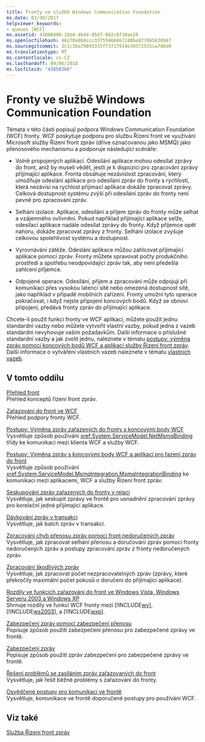 ```yaml
---
title: Fronty ve službě Windows Communication Foundation
ms.date: 03/30/2017
helpviewer_keywords:
- queues [WCF]
ms.assetid: 43008409-1bb4-4bd4-85d7-862c8f10ae20
ms.openlocfilehash: 46d70a0b0ccc33755666867240be8778b5638947
ms.sourcegitcommit: 3c1c3ba79895335ff3737934e39372555ca7d6d0
ms.translationtype: MT
ms.contentlocale: cs-CZ
ms.lasthandoff: 09/06/2018
ms.locfileid: "43858366"
---
```

# <a name="queues-in-windows-communication-foundation"></a>Fronty ve službě Windows Communication Foundation
Témata v této části popisují podpora Windows Communication Foundation (WCF) fronty. WCF poskytuje podporu pro službu Řízení front ve využívání Microsoft služby Řízení front zpráv (dříve označovanou jako MSMQ) jako přenosového mechanismu a podporuje následující scénáře:  
  
-   Volně propojených aplikací. Odesílání aplikace mohou odesílat zprávy do front, aniž by museli vědět, jestli je k dispozici pro zpracování zprávy přijímající aplikace. Fronta obsahuje nezávislost zpracování, který umožňuje odeslání aplikace pro odesílání zpráv do fronty s rychlostí, která nezávisí na rychlost přijímací aplikace dokáže zpracovat zprávy. Celková dostupnost systému zvýší při odesílání zpráv do fronty není pevně pro zpracování zpráv.  
  
-   Selhání izolace. Aplikace, odesílání a příjem zpráv do fronty může selhat a vzájemného ovlivnění. Pokud například přijímající aplikace selže, odesílací aplikace nadále odesílat zprávy do fronty. Když příjemce opět nahoru, dokáže zpracovat zprávy z fronty. Selhání izolace zvyšuje celkovou spolehlivost systému a dostupnost.  
  
-   Vyrovnávání zátěže. Odeslání aplikace můžou zahlcovat přijímající aplikace pomocí zpráv. Fronty můžete spravovat počty produkčního prostředí a spotřebu neodpovídající zpráv tak, aby není předešla zahlcení příjemce.  
  
-   Odpojené operace. Odesílání, příjem a zpracování může odpojují při komunikaci přes vysokou latencí sítě nebo omezená dostupnost sítě, jako například v případě mobilních zařízení. Fronty umožní tyto operace pokračovat, i když nejste připojení koncových bodů. Když se obnoví připojení, předává fronty zpráv do přijímající aplikace.  
  
 Chcete-li použít funkci fronty ve WCF aplikaci, můžete použít jednu standardní vazby nebo můžete vytvořit vlastní vazby, pokud jedna z vazeb standardní nevyhovuje vašim požadavkům. Další informace o příslušné standardní vazby a jak zvolit jednu, naleznete v tématu [postupy: výměna zpráv pomocí koncových bodů WCF a aplikací služby Řízení front zpráv](../../../../docs/framework/wcf/feature-details/how-to-exchange-messages-with-wcf-endpoints-and-message-queuing-applications.md). Další informace o vytváření vlastních vazeb naleznete v tématu [vlastních vazeb](../../../../docs/framework/wcf/extending/custom-bindings.md).  
  
## <a name="in-this-section"></a>V tomto oddílu  
 [Přehled front](../../../../docs/framework/wcf/feature-details/queues-overview.md)  
 Přehled konceptů řízení front zpráv.  
  
 [Zařazování do front ve WCF](../../../../docs/framework/wcf/feature-details/queuing-in-wcf.md)  
 Přehled podpory fronty WCF.  
  
 [Postupy: Výměna zpráv zařazených do fronty s koncovými body WCF](../../../../docs/framework/wcf/feature-details/how-to-exchange-queued-messages-with-wcf-endpoints.md)  
 Vysvětluje způsob používání <xref:System.ServiceModel.NetMsmqBinding> třídy ke komunikaci mezi klienta WCF a služby WCF.  
  
 [Postupy: Výměna zpráv s koncovými body WCF a aplikací pro řazení zpráv do front](../../../../docs/framework/wcf/feature-details/how-to-exchange-messages-with-wcf-endpoints-and-message-queuing-applications.md)  
 Vysvětluje způsob používání <xref:System.ServiceModel.MsmqIntegration.MsmqIntegrationBinding> ke komunikaci mezi aplikacemi, WCF a služby Řízení front zpráv.  
  
 [Seskupování zpráv zařazených do fronty v relaci](../../../../docs/framework/wcf/feature-details/grouping-queued-messages-in-a-session.md)  
 Vysvětluje, jak seskupit zprávy ve frontě pro usnadnění zpracování zprávy pro korelační jedné přijímající aplikace.  
  
 [Dávkování zpráv v transakci](../../../../docs/framework/wcf/feature-details/batching-messages-in-a-transaction.md)  
 Vysvětluje, jak batch zpráv v transakci.  
  
 [Zpracování chyb přenosu zpráv pomocí front nedoručených zpráv](../../../../docs/framework/wcf/feature-details/using-dead-letter-queues-to-handle-message-transfer-failures.md)  
 Vysvětluje, jak zpracovat selhání přenosu a doručování zpráv pomocí fronty nedoručených zpráv a postupy zpracování zpráv z fronty nedoručených zpráv.  
  
 [Zpracování škodlivých zpráv](../../../../docs/framework/wcf/feature-details/poison-message-handling.md)  
 Vysvětluje, jak zpracovat počet nezpracovatelných zpráv (zprávy, které překročily maximální počet pokusů o doručení do přijímající aplikace).  
  
 [Rozdíly ve funkcích zařazování do front ve Windows Vista, Windows Serveru 2003 a Windows XP](../../../../docs/framework/wcf/feature-details/diff-in-queue-in-vista-server-2003-windows-xp.md)  
 Shrnuje rozdíly ve funkci WCF fronty mezi [!INCLUDE[wv](../../../../includes/wv-md.md)], [!INCLUDE[ws2003](../../../../includes/ws2003-md.md)], a [!INCLUDE[wxp](../../../../includes/wxp-md.md)].  
  
 [Zabezpečení zpráv pomocí zabezpečení přenosu](../../../../docs/framework/wcf/feature-details/securing-messages-using-transport-security.md)  
 Popisuje způsob použití zabezpečení přenosu pro zabezpečené zprávy ve frontě.  
  
 [Zabezpečení zpráv](../../../../docs/framework/wcf/feature-details/securing-messages-using-message-security.md)  
 Popisuje způsob použití zpráv zabezpečení pro zabezpečené zprávy ve frontě.  
  
 [Řešení problémů se zasíláním zpráv zařazovaných do front](../../../../docs/framework/wcf/feature-details/troubleshooting-queued-messaging.md)  
 Vysvětluje, jak řešit běžné problémy s zařazování do fronty.  
  
 [Osvědčené postupy pro komunikaci ve frontě](../../../../docs/framework/wcf/feature-details/best-practices-for-queued-communication.md)  
 Vysvětluje, komunikace ve frontě doporučené postupy pro používání WCF.  
  
## <a name="see-also"></a>Viz také  
 [Služba Řízení front zpráv](https://msdn.microsoft.com/library/ff917e87-05d5-478f-9430-0f560675ece1)
